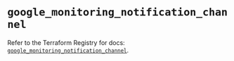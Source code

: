 # `google_monitoring_notification_channel`

Refer to the Terraform Registry for docs: [`google_monitoring_notification_channel`](https://registry.terraform.io/providers/hashicorp/google/6.41.0/docs/resources/monitoring_notification_channel).

